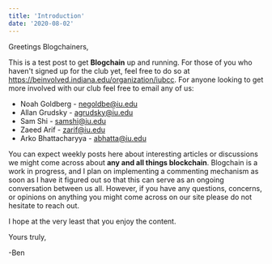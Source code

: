 ```yaml
---
title: 'Introduction'
date: '2020-08-02'
---
```


Greetings Blogchainers,

This is a test post to get **Blogchain** up and running. For those of you who haven't signed up for the club yet, feel free to do so at https://beinvolved.indiana.edu/organization/iubcc. For anyone looking to get more involved with our club feel free to email any of us:

- Noah Goldberg - negoldbe@iu.edu
- Allan Grudsky - agrudsky@iu.edu
- Sam Shi - samshi@iu.edu
- Zaeed Arif - zarif@iu.edu
- Arko Bhattacharyya - abhatta@iu.edu

You can expect weekly posts here about interesting articles or discussions we might come across about **any and all things blockchain**. Blogchain is a work in progress, and I plan on implementing a commenting mechanism as soon as I have it figured out so that this can serve as an ongoing conversation between us all. However, if you have any questions, concerns, or opinions on anything you might come across on our site please do not hesitate to reach out. 

I hope at the very least that you enjoy the content.

Yours truly, 

-Ben


